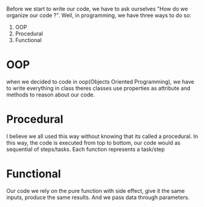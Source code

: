 Before we start to write our code, we have to ask ourselves "How do we organize our code ?".
Well, in programming, we have three ways to do so:

1. OOP
2. Procedural
3. Functional

# OOP

when we decided to code in oop(Objects Oriented Programming), we have to write everything in class
theres classes use properties as attribute and methods to reason about our code.

# Procedural

I believe we all used this way without knowing that its called a procedural. In this way, the code
is executed from top to bottom, our code would as sequential of steps/tasks. Each function represents
a task/step

# Functional

Our code we rely on the pure function with side effect, give it the same inputs, produce the same results.
And we pass data through parameters.
